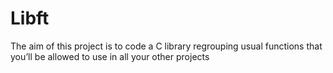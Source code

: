 # Libft
The aim of this project is to code a C library regrouping usual functions that you’ll be allowed to use in all your other projects
